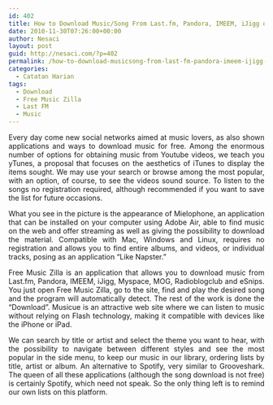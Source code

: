 ```yaml
---
id: 402
title: How to Download Music/Song From Last.fm, Pandora, IMEEM, iJigg or Myspace with Free Music Zilla
date: 2010-11-30T07:26:00+00:00
author: Nesaci
layout: post
guid: http://nesaci.com/?p=402
permalink: /how-to-download-musicsong-from-last-fm-pandora-imeem-ijigg-or-myspace-with-free-music-zilla/
categories:
  - Catatan Harian
tags:
  - Download
  - Free Music Zilla
  - Last FM
  - Music
---
```

<p style="text-align: justify;">
  Every day come new social networks aimed at music lovers, as also shown applications and ways to download music for free. Among the enormous number of options for obtaining music from Youtube videos, we teach you yTunes, a proposal that focuses on the aesthetics of iTunes to display the items sought. We may use your search or browse among the most popular, with an option, of course, to see the videos sound source. To listen to the songs no registration required, although recommended if you want to save the list for future occasions.
</p>

<p style="text-align: justify;">
  What you see in the picture is the appearance of Mielophone, an application that can be installed on your computer using Adobe Air, able to find music on the web and offer streaming as well as giving the possibility to download the material. Compatible with Mac, Windows and Linux, requires no registration and allows you to find entire albums, and videos, or individual tracks, posing as an application &#8220;Like Napster.&#8221;
</p>

<p style="text-align: justify;">
  Free Music Zilla is an application that allows you to download music from Last.fm, Pandora, IMEEM, iJigg, Myspace, MOG, Radioblogclub and eSnips. You just open Free Music Zilla, go to the site, find and play the desired song and the program will automatically detect. The rest of the work is done the &#8220;Download&#8221;. Musicue is an attractive web site where we can listen to music without relying on Flash technology, making it compatible with devices like the iPhone or iPad.
</p>

<p style="text-align: justify;">
  We can search by title or artist and select the theme you want to hear, with the possibility to navigate between different styles and see the most popular in the side menu, to keep our music in our library, ordering lists by title, artist or album. An alternative to Spotify, very similar to Grooveshark. The queen of all these applications (although the song download is not free) is certainly Spotify, which need not speak. So the only thing left is to remind our own lists on this platform.
</p>